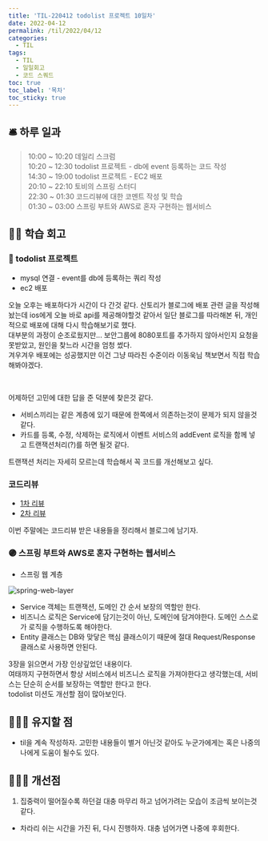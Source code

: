 ```yaml
---
title: 'TIL-220412 todolist 프로젝트 10일차'
date: 2022-04-12
permalink: /til/2022/04/12
categories:
  - TIL
tags:
  - TIL
  - 일일회고
  - 코드 스쿼드
toc: true
toc_label: '목차'
toc_sticky: true
---
```


<!--more-->


## 🛎 **하루 일과**

> 10:00 ~ 10:20 데일리 스크럼  
> 10:20 ~ 12:30 todolist 프로젝트 - db에 event 등록하는 코드 작성  
> 14:30 ~ 19:00 todolist 프로젝트 - EC2 배포  
> 20:10 ~ 22:10 토비의 스프링 스터디  
> 22:30 ~ 01:30 코드리뷰에 대한 코멘트 작성 및 학습   
> 01:30 ~ 03:00 스프링 부트와 AWS로 혼자 구현하는 웹서비스

## 👨‍💻 **학습 회고**

### **🤝 todolist 프로젝트**

- mysql 연결 - event를 db에 등록하는 쿼리 작성
- ec2 배포

오늘 오후는 배포하다가 시간이 다 간것 같다. 산토리가 블로그에 배포 관련 글을 작성해놨는데 ios에게 오늘 바로 api를 제공해야할것 같아서 일단 블로그를 따라해본 뒤, 개인적으로 배포에 대해 다시 학습해보기로 했다.  
대부분의 과정이 순조로웠지만... 보안그룹에 8080포트를 추가하지 않아서인지 요청을 못받았고, 원인을 찾느라 시간을 엄청 썼다.  
겨우겨우 배포에는 성공했지만 이건 그냥 따라친 수준이라 이동욱님 책보면서 직접 학습해봐야겠다.

<br>

어제하던 고민에 대한 답을 준 덕분에 찾은것 같다.  

- 서비스끼리는 같은 계층에 있기 때문에 한쪽에서 의존하는것이 문제가 되지 않을것 같다.
- 카드를 등록, 수정, 삭제하는 로직에서 이벤트 서비스의 addEvent 로직을 함께 넣고 트랜잭션처리(?)를 하면 될것 같다.

트랜잭션 처리는 자세히 모르는데 학습해서 꼭 코드를 개선해보고 싶다.


### **코드리뷰**

- [1차 리뷰](https://github.com/codesquad-members-2022/todo-list/pull/15)
- [2차 리뷰](https://github.com/codesquad-members-2022/todo-list/pull/85)

이번 주말에는 코드리뷰 받은 내용들을 정리해서 블로그에 남기자.

### **🟣 스프링 부트와 AWS로 혼자 구현하는 웹서비스**

- 스프링 웹 계층

![spring-web-layer](https://user-images.githubusercontent.com/57708971/163024362-1574473f-b320-4054-9174-d45aae596294.png)

- Service 객체는 트랜잭션, 도메인 간 순서 보장의 역할만 한다.
- 비즈니스 로직은 Service에 담기는것이 아닌, 도메인에 담겨야한다. 도메인 스스로가 로직을 수행하도록 해야한다.
- Entity 클래스는 DB와 맞닿은 핵심 클래스이기 때문에 절대 Request/Response 클래스로 사용하면 안된다.

3장을 읽으면서 가장 인상깊었던 내용이다.  
여태까지 구현하면서 항상 서비스에서 비즈니스 로직을 가져야한다고 생각했는데, 서비스는 단순히 순서를 보장하는 역할만 한다고 한다.  
todolist 미션도 개선할 점이 많아보인다.

## 🚴🏻‍♂️ 유지할 점

- til을 계속 작성하자. 고민한 내용들이 별거 아닌것 같아도 누군가에게는 혹은 나중의 나에게 도움이 될수도 있다.  

## 💁🏻‍♂️ 개선점

1. 집중력이 떨어질수록 하던걸 대충 마무리 하고 넘어가려는 모습이 조금씩 보이는것 같다.
- 차라리 쉬는 시간을 가진 뒤, 다시 진행하자. 대충 넘어가면 나중에 후회한다.
